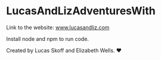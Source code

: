 # LucasAndLizAdventuresWith

Link to the website: www.lucasandliz.com

Install node and npm to run code.

Created by Lucas Skoff and Elizabeth Wells. 	♥	
